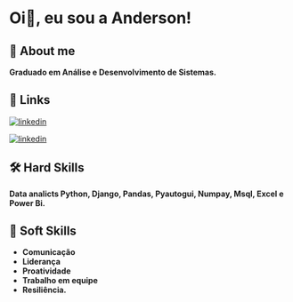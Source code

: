 # Oi👋, eu sou a Anderson! 



## 🚀 About me
**Graduado em Análise e Desenvolvimento de Sistemas.**



## 🔗 Links
[![linkedin](https://img.shields.io/badge/portifolio-0A66C?style=for-the-badge&logo=linkedin&logoColor=white)](https://andersonlignelli.netlify.app/)


[![linkedin](https://img.shields.io/badge/linkedin-0A66C2?style=for-the-badge&logo=linkedin&logoColor=white)](https://www.linkedin.com/in/anderson-gouveia-lignelli-0aa33332a/)


## 🛠 Hard Skills

**Data analicts Python, Django, Pandas, Pyautogui, Numpay, Msql, Excel e Power Bi.**


## 🤝 Soft Skills

* **Comunicação**
* **Liderança**
* **Proatividade**
* **Trabalho em equipe**
* **Resiliência.**
